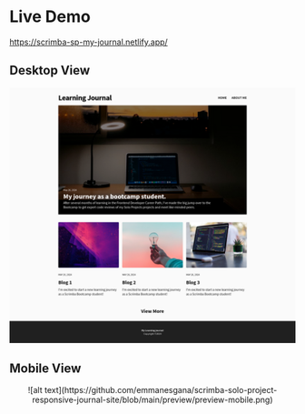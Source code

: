 # Live Demo

https://scrimba-sp-my-journal.netlify.app/


## Desktop View
![alt text](https://github.com/emmanesgana/scrimba-solo-project-responsive-journal-site/blob/main/preview/preview.png)

## Mobile View
<p align="center">![alt text](https://github.com/emmanesgana/scrimba-solo-project-responsive-journal-site/blob/main/preview/preview-mobile.png)</p>

